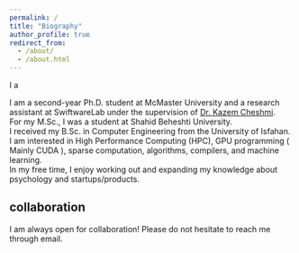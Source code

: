 ```yaml
---
permalink: /
title: "Biography"
author_profile: true
redirect_from: 
  - /about/
  - /about.html
---
```


I a

I am a second-year Ph.D. student at McMaster University and a research assistant at SwiftwareLab under the supervision of [Dr. Kazem Cheshmi](https://www.cheshmi.cc/).  
For my M.Sc., I was a student at Shahid Beheshti University.  
I received my B.Sc. in Computer Engineering from the University of Isfahan.  
I am interested in High Performance Computing (HPC), GPU programming ( Mainly CUDA ), sparse computation, algorithms, compilers, and machine learning.  
In my free time, I enjoy working out and expanding my knowledge about psychology and startups/products.

collaboration
-------------
I am always open for collaboration!
Please do not hesitate to reach me through email.
